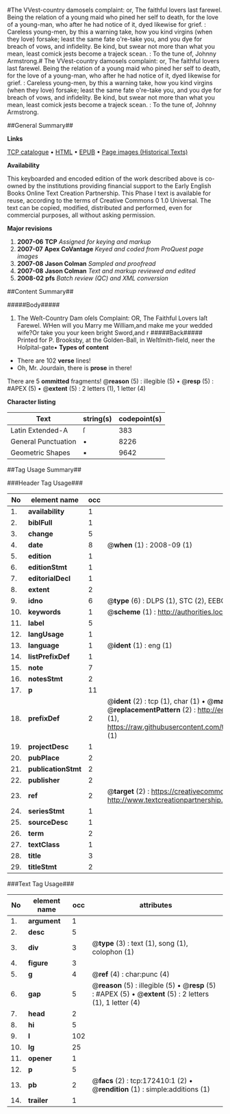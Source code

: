 #The VVest-country damosels complaint: or, The faithful lovers last farewel. Being the relation of a young maid who pined her self to death, for the love of a young-man, who after he had notice of it, dyed likewise for grief. : Careless young-men, by this a warning take, how you kind virgins (when they love) forsake; least the same fate o're-take you, and you dye for breach of vows, and infidelity. Be kind, but swear not more than what you mean, least comick jests become a trajeck scean. : To the tune of, Johnny Armstrong.#
The VVest-country damosels complaint: or, The faithful lovers last farewel. Being the relation of a young maid who pined her self to death, for the love of a young-man, who after he had notice of it, dyed likewise for grief. : Careless young-men, by this a warning take, how you kind virgins (when they love) forsake; least the same fate o're-take you, and you dye for breach of vows, and infidelity. Be kind, but swear not more than what you mean, least comick jests become a trajeck scean. : To the tune of, Johnny Armstrong.

##General Summary##

**Links**

[TCP catalogue](http://www.ota.ox.ac.uk/tcp/)  • 
[HTML](http://tei.it.ox.ac.uk/tcp/Texts-HTML/free/A96/A96215.html)  • 
[EPUB](http://tei.it.ox.ac.uk/tcp/Texts-EPUB/free/A96/A96215.epub) • 
[Page images (Historical Texts)](https://data.historicaltexts.jisc.ac.uk/view?pubId=eebo-45578497e&pageId=eebo-45578497e-172410-1)

**Availability**

This keyboarded and encoded edition of the
	       work described above is co-owned by the institutions
	       providing financial support to the Early English Books
	       Online Text Creation Partnership. This Phase I text is
	       available for reuse, according to the terms of Creative
	       Commons 0 1.0 Universal. The text can be copied,
	       modified, distributed and performed, even for
	       commercial purposes, all without asking permission.

**Major revisions**

1. __2007-06__ __TCP__ *Assigned for keying and markup*
1. __2007-07__ __Apex CoVantage__ *Keyed and coded from ProQuest page images*
1. __2007-08__ __Jason Colman__ *Sampled and proofread*
1. __2007-08__ __Jason Colman__ *Text and markup reviewed and edited*
1. __2008-02__ __pfs__ *Batch review (QC) and XML conversion*

##Content Summary##

#####Body#####

1. The Weſt-Country Dam oſels Complaint: OR, The Faithful Lovers laſt Farewel.
WHen will you Marry me William,and make me your wedded wife?Or take you your keen bright Sword,and r
#####Back#####
Printed for P. Brooksby, at the Golden-Ball, in Weſtſmith-field, neer the Hoſpital-gate▪
**Types of content**

  * There are 102 **verse** lines!
  * Oh, Mr. Jourdain, there is **prose** in there!

There are 5 **ommitted** fragments! 
 @__reason__ (5) : illegible (5)  •  @__resp__ (5) : #APEX (5)  •  @__extent__ (5) : 2 letters (1), 1 letter (4)

**Character listing**


|Text|string(s)|codepoint(s)|
|---|---|---|
|Latin Extended-A|ſ|383|
|General Punctuation|•|8226|
|Geometric Shapes|▪|9642|

##Tag Usage Summary##

###Header Tag Usage###

|No|element name|occ|attributes|
|---|---|---|---|
|1.|__availability__|1||
|2.|__biblFull__|1||
|3.|__change__|5||
|4.|__date__|8| @__when__ (1) : 2008-09 (1)|
|5.|__edition__|1||
|6.|__editionStmt__|1||
|7.|__editorialDecl__|1||
|8.|__extent__|2||
|9.|__idno__|6| @__type__ (6) : DLPS (1), STC (2), EEBO-CITATION (1), OCLC (1), VID (1)|
|10.|__keywords__|1| @__scheme__ (1) : http://authorities.loc.gov/ (1)|
|11.|__label__|5||
|12.|__langUsage__|1||
|13.|__language__|1| @__ident__ (1) : eng (1)|
|14.|__listPrefixDef__|1||
|15.|__note__|7||
|16.|__notesStmt__|2||
|17.|__p__|11||
|18.|__prefixDef__|2| @__ident__ (2) : tcp (1), char (1)  •  @__matchPattern__ (2) : ([0-9\-]+):([0-9IVX]+) (1), (.+) (1)  •  @__replacementPattern__ (2) : http://eebo.chadwyck.com/downloadtiff?vid=$1&page=$2 (1), https://raw.githubusercontent.com/textcreationpartnership/Texts/master/tcpchars.xml#$1 (1)|
|19.|__projectDesc__|1||
|20.|__pubPlace__|2||
|21.|__publicationStmt__|2||
|22.|__publisher__|2||
|23.|__ref__|2| @__target__ (2) : https://creativecommons.org/publicdomain/zero/1.0/ (1), http://www.textcreationpartnership.org/docs/. (1)|
|24.|__seriesStmt__|1||
|25.|__sourceDesc__|1||
|26.|__term__|2||
|27.|__textClass__|1||
|28.|__title__|3||
|29.|__titleStmt__|2||


###Text Tag Usage###

|No|element name|occ|attributes|
|---|---|---|---|
|1.|__argument__|1||
|2.|__desc__|5||
|3.|__div__|3| @__type__ (3) : text (1), song (1), colophon (1)|
|4.|__figure__|3||
|5.|__g__|4| @__ref__ (4) : char:punc (4)|
|6.|__gap__|5| @__reason__ (5) : illegible (5)  •  @__resp__ (5) : #APEX (5)  •  @__extent__ (5) : 2 letters (1), 1 letter (4)|
|7.|__head__|2||
|8.|__hi__|5||
|9.|__l__|102||
|10.|__lg__|25||
|11.|__opener__|1||
|12.|__p__|5||
|13.|__pb__|2| @__facs__ (2) : tcp:172410:1 (2)  •  @__rendition__ (1) : simple:additions (1)|
|14.|__trailer__|1||
